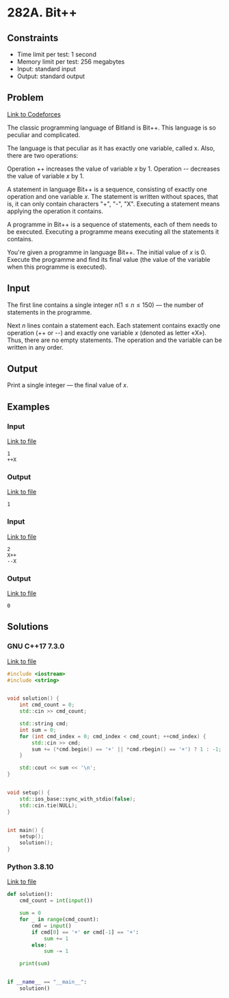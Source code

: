 # 282A. Bit++

## Constraints

  - Time limit per test: 1 second
  - Memory limit per test: 256 megabytes
  - Input: standard input
  - Output: standard output

## Problem

[Link to Codeforces](https://codeforces.com/problemset/problem/282/A)

The classic programming language of Bitland is Bit++. This language is so peculiar and complicated.

The language is that peculiar as it has exactly one variable, called x. Also, there are two operations:

Operation ++ increases the value of variable $x$ by 1.
Operation -- decreases the value of variable $x$ by 1.

A statement in language Bit++ is a sequence, consisting of exactly one operation and one variable $x$. The statement is written without spaces, that is, it can only contain characters "+", "-", "X". Executing a statement means applying the operation it contains.

A programme in Bit++ is a sequence of statements, each of them needs to be executed. Executing a programme means executing all the statements it contains.

You're given a programme in language Bit++. The initial value of $x$ is 0. Execute the programme and find its final value (the value of the variable when this programme is executed).

## Input

The first line contains a single integer $n (1 \leq n \leq 150)$ — the number of statements in the programme.

Next $n$ lines contain a statement each. Each statement contains exactly one operation (++ or --) and exactly one variable $x$ (denoted as letter «X»). Thus, there are no empty statements. The operation and the variable can be written in any order.

## Output

Print a single integer — the final value of $x$.

## Examples

### Input

[Link to file](input_0.txt)

```
1
++X
```

### Output

[Link to file](expected_0.txt)

```
1
```

### Input

[Link to file](input_1.txt)

```
2
X++
--X
```

### Output

[Link to file](expected_1.txt)

```
0
```

## Solutions

### GNU C++17 7.3.0

[Link to file](solution.cpp)

```cpp
#include <iostream>
#include <string>


void solution() {
    int cmd_count = 0;
    std::cin >> cmd_count;

    std::string cmd;
    int sum = 0;
    for (int cmd_index = 0; cmd_index < cmd_count; ++cmd_index) {
        std::cin >> cmd;
        sum += (*cmd.begin() == '+' || *cmd.rbegin() == '+') ? 1 : -1;
    }

    std::cout << sum << '\n';
}


void setup() {
    std::ios_base::sync_with_stdio(false);
    std::cin.tie(NULL);
}


int main() {
    setup();
    solution();
}
```

### Python 3.8.10

[Link to file](solution.py)

```python
def solution():
    cmd_count = int(input())

    sum = 0
    for _ in range(cmd_count):
        cmd = input()
        if cmd[0] == '+' or cmd[-1] == '+':
            sum += 1
        else:
            sum -= 1

    print(sum)


if __name__ == "__main__":
    solution()
```
